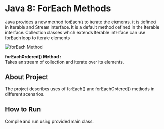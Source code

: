 # Java 8: ForEach Methods
Java provides a new method forEach() to iterate the elements. It is defined in Iterable and Stream interface. It is a default method defined in the Iterable interface. Collection classes which extends Iterable interface can use forEach loop to iterate elements.    

![forEach Method](https://github.com/amanver16/ebooks_cheatsheets/blob/master/Images/forEach%20Method%20Java%208.jpg) 

**forEachOrdered() Method :**  
Takes an stream of collection and iterate over its elements.  

## About Project
The project describes uses of forEach() and forEachOrdered() methods in different scenarios.  

## How to Run 
Compile and run using provided main class.